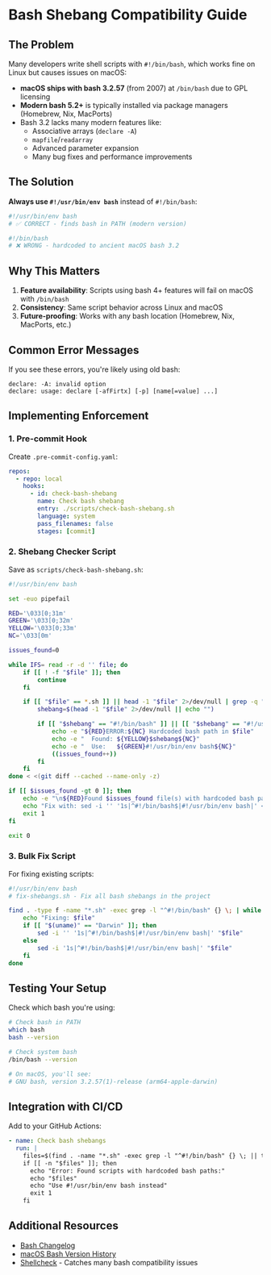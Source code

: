 # Bash Shebang Compatibility Guide

## The Problem

Many developers write shell scripts with `#!/bin/bash`, which works fine on Linux but causes issues on macOS:

- **macOS ships with bash 3.2.57** (from 2007) at `/bin/bash` due to GPL licensing
- **Modern bash 5.2+** is typically installed via package managers (Homebrew, Nix, MacPorts)
- Bash 3.2 lacks many modern features like:
  - Associative arrays (`declare -A`)
  - `mapfile`/`readarray`
  - Advanced parameter expansion
  - Many bug fixes and performance improvements

## The Solution

**Always use `#!/usr/bin/env bash`** instead of `#!/bin/bash`:

```bash
#!/usr/bin/env bash
# ✅ CORRECT - finds bash in PATH (modern version)

#!/bin/bash
# ❌ WRONG - hardcoded to ancient macOS bash 3.2
```

## Why This Matters

1. **Feature availability**: Scripts using bash 4+ features will fail on macOS with `/bin/bash`
2. **Consistency**: Same script behavior across Linux and macOS
3. **Future-proofing**: Works with any bash location (Homebrew, Nix, MacPorts, etc.)

## Common Error Messages

If you see these errors, you're likely using old bash:

```
declare: -A: invalid option
declare: usage: declare [-afFirtx] [-p] [name[=value] ...]
```

## Implementing Enforcement

### 1. Pre-commit Hook

Create `.pre-commit-config.yaml`:

```yaml
repos:
  - repo: local
    hooks:
      - id: check-bash-shebang
        name: Check bash shebang
        entry: ./scripts/check-bash-shebang.sh
        language: system
        pass_filenames: false
        stages: [commit]
```

### 2. Shebang Checker Script

Save as `scripts/check-bash-shebang.sh`:

```bash
#!/usr/bin/env bash

set -euo pipefail

RED='\033[0;31m'
GREEN='\033[0;32m'
YELLOW='\033[0;33m'
NC='\033[0m'

issues_found=0

while IFS= read -r -d '' file; do
    if [[ ! -f "$file" ]]; then
        continue
    fi

    if [[ "$file" == *.sh ]] || head -1 "$file" 2>/dev/null | grep -q "^#!.*sh"; then
        shebang=$(head -1 "$file" 2>/dev/null || echo "")

        if [[ "$shebang" == "#!/bin/bash" ]] || [[ "$shebang" == "#!/usr/bin/bash" ]]; then
            echo -e "${RED}ERROR:${NC} Hardcoded bash path in $file"
            echo -e "  Found: ${YELLOW}$shebang${NC}"
            echo -e "  Use:   ${GREEN}#!/usr/bin/env bash${NC}"
            ((issues_found++))
        fi
    fi
done < <(git diff --cached --name-only -z)

if [[ $issues_found -gt 0 ]]; then
    echo -e "\n${RED}Found $issues_found file(s) with hardcoded bash paths${NC}"
    echo "Fix with: sed -i '' '1s|^#!/bin/bash$|#!/usr/bin/env bash|' <file>"
    exit 1
fi

exit 0
```

### 3. Bulk Fix Script

For fixing existing scripts:

```bash
#!/usr/bin/env bash
# fix-shebangs.sh - Fix all bash shebangs in the project

find . -type f -name "*.sh" -exec grep -l "^#!/bin/bash" {} \; | while read -r file; do
    echo "Fixing: $file"
    if [[ "$(uname)" == "Darwin" ]]; then
        sed -i '' '1s|^#!/bin/bash$|#!/usr/bin/env bash|' "$file"
    else
        sed -i '1s|^#!/bin/bash$|#!/usr/bin/env bash|' "$file"
    fi
done
```

## Testing Your Setup

Check which bash you're using:

```bash
# Check bash in PATH
which bash
bash --version

# Check system bash
/bin/bash --version

# On macOS, you'll see:
# GNU bash, version 3.2.57(1)-release (arm64-apple-darwin)
```

## Integration with CI/CD

Add to your GitHub Actions:

```yaml
- name: Check bash shebangs
  run: |
    files=$(find . -name "*.sh" -exec grep -l "^#!/bin/bash" {} \; || true)
    if [[ -n "$files" ]]; then
      echo "Error: Found scripts with hardcoded bash paths:"
      echo "$files"
      echo "Use #!/usr/bin/env bash instead"
      exit 1
    fi
```

## Additional Resources

- [Bash Changelog](https://tiswww.case.edu/php/chet/bash/CHANGES)
- [macOS Bash Version History](https://apple.stackexchange.com/questions/193411/why-is-bash-3-2-still-the-default-shell-on-macos)
- [Shellcheck](https://www.shellcheck.net/) - Catches many bash compatibility issues